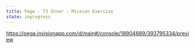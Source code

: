 ```yaml
---
title: Page - T3 Inner - Mission Exercise
state: inprogress
---
```


https://pega.invisionapp.com/d/main#/console/18904689/393795334/preview